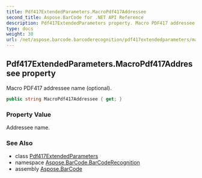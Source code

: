 ```yaml
---
title: Pdf417ExtendedParameters.MacroPdf417Addressee
second_title: Aspose.BarCode for .NET API Reference
description: Pdf417ExtendedParameters property. Macro PDF417 addressee name optional
type: docs
weight: 30
url: /net/aspose.barcode.barcoderecognition/pdf417extendedparameters/macropdf417addressee/
---
```

## Pdf417ExtendedParameters.MacroPdf417Addressee property

Macro PDF417 addressee name (optional).

```csharp
public string MacroPdf417Addressee { get; }
```

### Property Value

Addressee name.

### See Also

* class [Pdf417ExtendedParameters](../)
* namespace [Aspose.BarCode.BarCodeRecognition](../../pdf417extendedparameters/)
* assembly [Aspose.BarCode](../../../)


